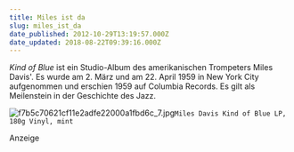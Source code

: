 ```yaml
---
title: Miles ist da
slug: miles_ist_da
date_published: 2012-10-29T13:19:57.000Z
date_updated: 2018-08-22T09:39:16.000Z
---
```


*Kind of Blue* ist ein Studio-Album des amerikanischen Trompeters Miles Davis'. Es wurde am 2. März und am 22. April 1959 in New York City aufgenommen und erschien 1959 auf Columbia Records. Es gilt als Meilenstein in der Geschichte des Jazz.

![f7b5c70621cf11e2adfe22000a1fbd6c_7.jpg](__GHOST_URL__/Krafft-Prinzmetal/skalen/assets_c/2012/10/f7b5c70621cf11e2adfe22000a1fbd6c_7-thumb-580x580-319.jpg)`Miles Davis Kind of Blue LP, 180g Vinyl, mint`

Anzeige
<!--
google_ad_client = "ca-pub-2423874063542870";
/* mt_breit_seite */
google_ad_slot = "1283354947";
google_ad_width = 300;
google_ad_height = 250;
//-->
